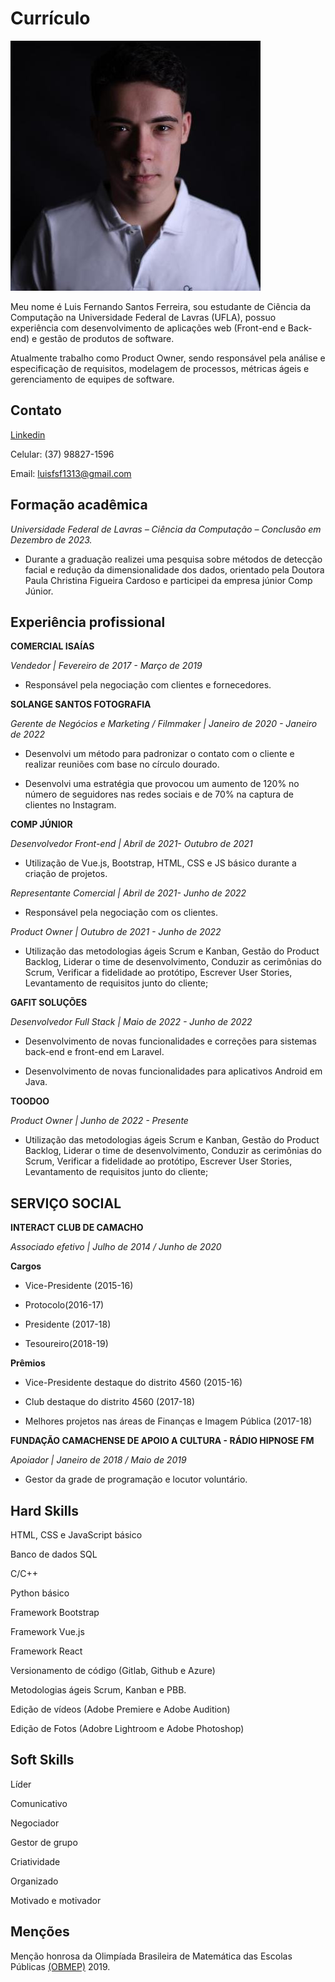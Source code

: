 # Currículo
![Minha imagem](https://github.com/luis131313/minhabio-gcc259/blob/a4fc0c1f2139ac3bf5aff04456c07fc29e3d4337/72032386.jfif)

Meu nome é Luis Fernando Santos Ferreira, sou estudante de Ciência da Computação na Universidade Federal de Lavras (UFLA), possuo experiência com desenvolvimento de aplicações web (Front-end e Back-end) e gestão de produtos de software.

Atualmente trabalho como Product Owner, sendo responsável pela análise e especificação de requisitos, modelagem de processos, métricas ágeis e gerenciamento de equipes de software.

## Contato

[Linkedin](https://br.linkedin.com/in/luisferreira13)

Celular: (37) 98827-1596

Email: luisfsf1313@gmail.com

## Formação acadêmica

*Universidade Federal de Lavras – Ciência da Computação – Conclusão em Dezembro de 2023.*

* Durante a graduação realizei uma pesquisa sobre métodos de detecção facial e redução da dimensionalidade dos dados, orientado pela Doutora Paula Christina Figueira Cardoso e participei da empresa júnior Comp Júnior.

## Experiência profissional

**COMERCIAL ISAÍAS**

*Vendedor | Fevereiro de 2017 - Março de 2019*

* Responsável pela negociação com clientes e fornecedores.

**SOLANGE SANTOS FOTOGRAFIA**

*Gerente de Negócios e Marketing / Filmmaker | Janeiro de 2020 - Janeiro   de 2022*

* Desenvolvi um método para padronizar o contato com o cliente e realizar reuniões com base no círculo dourado.

* Desenvolvi uma estratégia que provocou um aumento de 120% no número de seguidores nas redes sociais e de 70% na captura de clientes no Instagram. 

**COMP JÚNIOR**

*Desenvolvedor Front-end | Abril de 2021- Outubro de 2021*

* Utilização de Vue.js, Bootstrap, HTML, CSS e JS básico durante a criação de projetos. 

*Representante Comercial | Abril de 2021- Junho de 2022*

* Responsável pela negociação com os clientes. 

*Product Owner | Outubro de 2021 - Junho de 2022*

* Utilização das metodologias ágeis Scrum e Kanban, Gestão do Product Backlog, Liderar o time de desenvolvimento, Conduzir as cerimônias do Scrum, Verificar a fidelidade ao protótipo, Escrever User Stories, Levantamento de requisitos junto do cliente;

**GAFIT SOLUÇÕES**

*Desenvolvedor Full Stack | Maio de 2022 - Junho de 2022*

* Desenvolvimento de novas funcionalidades e correções para sistemas back-end e front-end em Laravel.

* Desenvolvimento de novas funcionalidades para aplicativos Android em Java.

**TOODOO**

*Product Owner | Junho de 2022 - Presente*

* Utilização das metodologias ágeis Scrum e Kanban, Gestão do Product Backlog, Liderar o time de desenvolvimento, Conduzir as cerimônias do Scrum, Verificar a fidelidade ao protótipo, Escrever User Stories, Levantamento de requisitos junto do cliente;

## SERVIÇO SOCIAL

**INTERACT CLUB DE CAMACHO**

*Associado efetivo | Julho de 2014 / Junho de 2020*

**Cargos**

* Vice-Presidente (2015-16)

* Protocolo(2016-17)

* Presidente (2017-18)

* Tesoureiro(2018-19)

**Prêmios**

* Vice-Presidente destaque do distrito 4560 (2015-16)

* Club destaque do distrito 4560 (2017-18)

* Melhores projetos nas áreas de Finanças e Imagem Pública (2017-18)

**FUNDAÇÃO CAMACHENSE DE APOIO A CULTURA - RÁDIO HIPNOSE FM**

*Apoiador | Janeiro de 2018 / Maio de 2019*

* Gestor da grade de programação e locutor voluntário.

## Hard Skills

HTML, CSS e JavaScript básico

Banco de dados SQL

C/C++

Python básico

Framework Bootstrap

Framework Vue.js

Framework React

Versionamento de código (Gitlab, Github e Azure)

Metodologias ágeis Scrum, Kanban e PBB.

Edição de vídeos (Adobe Premiere e Adobe Audition) 

Edição de Fotos (Adobre Lightroom e Adobe Photoshop) 

## Soft Skills

Líder 

Comunicativo

Negociador 

Gestor de grupo 

Criatividade

Organizado

Motivado e motivador


## Menções

Menção honrosa da Olimpíada Brasileira de Matemática das Escolas Públicas [(OBMEP)](http://www.obmep.org.br/) 2019.
